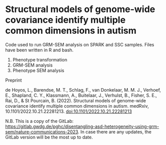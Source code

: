# Structural models of genome-wide covariance identify multiple common dimensions in autism 

Code used to run GRM-SEM analysis on SPARK and SSC samples. Files have been written in R and bash.

1. Phenotype transformation
2. GRM-SEM analysis 
3. Phenotype SEM analysis

Preprint

de Hoyos, L., Barendse, M. T., Schlag, F., van Donkelaar, M. M. J., Verhoef, E., Shapland, C. Y., Klassmann, A., Buitelaar, J., Verhulst, B., Fisher, S. E., Rai, D., & St Pourcain, B. (2022). Structural models of genome-wide covariance identify multiple common dimensions in autism. medRxiv, 10.1101/2022.10.21.22281213. [doi:10.1101/2022.10.21.22281213](https://doi.org/10.1101/2022.10.21.22281213)

N.B. This is a copy of the GitLab: https://gitlab.gwdg.de/pghc/disentangling-asd-heterogeneity-using-grm-sem/nature-communications-2023. In case there are any updates, the GitLab version will be the most up to date.
